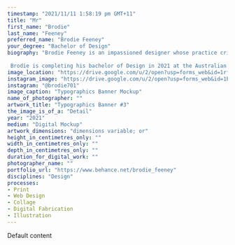 ```yaml
---
timestamp: "2021/11/11 1:58:19 pm GMT+11"
title: "Mr"
first_name: "Brodie"
last_name: "Feeney"
preferred_name: "Brodie Feeney"
your_degree: "Bachelor of Design"
biography: "Brodie Feeney is an impassioned designer whose practice critically navigates contexts through speculative analysis. Often whimsical and high spirited, his works are treated as an opportunity to explore, investigate and be inspired by the natural world and it's many curiously beautiful oddities. Moreover, he continuously seeks to engage and understand foreign processes and mediums, both physical and digital.
 
 Brodie is completing his bachelor of Design in 2021 at the Australian National University. He was awarded a scholarship by the Kesic Foundation to attend a summer program at Parsons School of Design, New York, in 2017. His works will be exhibited at the Swedish Embassy's Beyond Borders: People, Plastic, Pollution Exhibition in 2022."
image_location: "https://drive.google.com/u/2/open?usp=forms_web&id=1rfcUPEqrCk34O1YeVKCUT_3mj7BLpxfU"
instagram_image: "https://drive.google.com/u/2/open?usp=forms_web&id=1b5kweu5yyZjNHCRpZksvxIGT7Um31gTi"
instagram: "@brodie701"
image_caption: "Typographics Banner Mockup"
name_of_photographer: ""
artwork_title: "Typographics Banner #3"
the_image_is_of_a: "Detail"
year: "2021"
medium: "Digital Mockup"
artwork_dimensions: "dimensions variable; or"
height_in_centimetres_only: ""
width_in_centimetres_only: ""
depth_in_centimetres_only: ""
duration_for_digital_work: ""
photographer_name: ""
portfolio_url: "https://www.behance.net/brodie_feeney"
disciplines: "Design"
processes:
- Print
- Web Design
- Collage
- Digital Fabrication
- Illustration
---
```


Default content